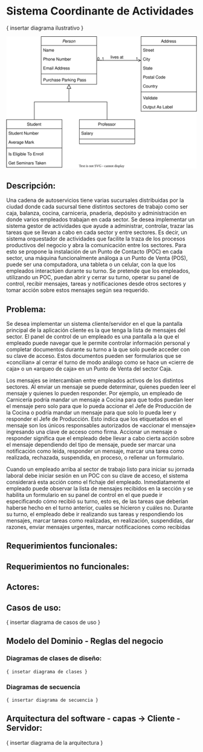 # __Sistema Coordinante de Actividades__

{ insertar diagrama ilustrativo }

![prueba](Untitled%20Diagram.drawio.svg)

## __Descripción:__

Una cadena de autoservicios tiene varias sucursales distribuidas por la ciudad donde cada sucursal tiene distintos sectores de trabajo como ser caja, balanza, cocina, carniceria, pnaderia, depósito y administración en donde varios empleados trabajan en cada sector. 
Se desea implementar un sistema gestor de actividades que ayude a administrar, controlar, trazar las tareas que se llevan a cabo en cada sector y entre sectores. Es decir, un sistema orquestador de actividades que facilite la traza de los procesos productivos del negocio y abra la comunicación entre los sectores.
Para esto se propone la instalación de un Punto de Contacto (POC) en cada sector, una máquina funcionalmente análoga a un Punto de Venta (POS), puede ser una computadora, una tableta o un celular, con la que los empleados interactúen durante su turno. 
Se pretende que los empleados, utilizando un POC, puedan abrir y cerrar su turno, operar su panel de control, recibir mensajes, tareas y notificaciones desde otros sectores y tomar acción sobre estos mensajes según sea requerido. 

## __Problema:__ 

Se desea implementar un sistema cliente/servidor en el que la pantalla principal de la aplicación cliente es la que tenga la lista de mensajes del sector. El panel de control de un empleado es una pantalla a la que el empleado puede navegar que le permite controlar información personal y completar documentos durante su turno a la que solo puede acceder con su clave de acceso. Estos documentos pueden ser formularios que se «concilian» al cerrar el turno de modo análogo como se hace un «cierre de caja» o un «arqueo de caja» en un Punto de Venta del sector Caja.

Los mensajes se intercambian entre empleados activos de los distintos sectores. Al enviar un mensaje se puede determinar, quienes pueden leer el mensaje y quienes lo pueden responder. Por ejemplo, un empleado de Carnicería podría mandar un mensaje a Cocina para que todos puedan leer el mensaje pero solo para que lo pueda accionar el Jefe de Producción de la Cocina o podría mandar un mensaje para que solo lo pueda leer y responder el Jefe de Producción. Esto indica que los etiquetados en el mensaje son los únicos responsables autorizados de «accionar el mensaje» ingresando una clave de acceso como firma. Accionar un mensaje o responder significa que el empleado debe llevar a cabo cierta acción sobre el mensaje dependiendo del tipo de mensaje, puede ser marcar una notificación como leída, responder un mensaje, marcar una tarea como realizada, rechazada, suspendida, en proceso, o rellenar un formulario. 

Cuando un empleado arriba al sector de trabajo listo para iniciar su jornada laboral debe iniciar sesión en un POC con su clave de acceso, el sistema considerará esta acción como el fichaje del empleado. Inmediatamente el empleado puede observar la lista de mensajes recibidos en la sección y se habilita un formulario en su panel de control en el que puede ir especificando cómo recibió su turno, esto es, de las tareas que deberían haberse hecho en el turno anterior, cuales se hicieron y cuáles no. 
Durante su turno, el empleado debe ir realizando sus tareas y respondiendo los mensajes, marcar tareas como realizadas, en realización, suspendidas, dar razones, enviar mensajes urgentes, marcar notificaciones como recibidas


## __Requerimientos funcionales:__

## __Requerimientos no funcionales:__

## __Actores:__

## __Casos de uso:__

{ insertar diagrama de casos de uso } 

## __Modelo del Dominio - Reglas del negocio__

  ### Diagramas de clases de diseño:
    { insetar diagrama de clases }
  ### Diagramas de secuencia
    { insertar diagrama de secuencia }

## __Arquitectura del software - capas -> Cliente - Servidor:__

  { insertar diagrama de la arquitectura }



